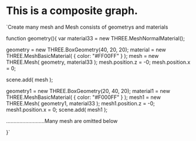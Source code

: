This is a composite graph.
===


`Create many mesh and Mesh consists of geometrys and materials

function geometry(){
  var material33 = new THREE.MeshNormalMaterial();

  geometry = new THREE.BoxGeometry(40, 20, 20);
  material = new THREE.MeshBasicMaterial( { color: "#FF00FF" } );
  mesh = new THREE.Mesh( geometry, material33 );
  mesh.position.z = -0;
  mesh.position.x = 0;

  scene.add( mesh );

  geometry1 = new THREE.BoxGeometry(20, 40, 20);
  material1 = new THREE.MeshBasicMaterial( { color: "#F000FF" } );
  mesh1 = new THREE.Mesh( geometry1, material33 );
  mesh1.position.z = -0;
  mesh1.position.x = 0;
  scene.add( mesh1 );

  ..........................Many mesh are omitted below
  
}`
